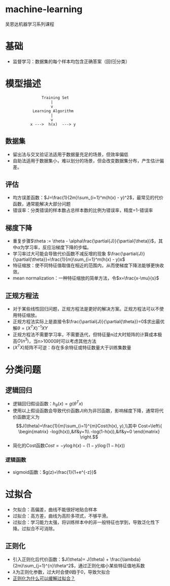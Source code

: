 # machine-learning
吴恩达机器学习系列课程
# 基础
- 监督学习：数据集的每个样本均包含正确答案（回归|分类）
# 模型描述
```
                Training Set
                    |
                    v
            Learning Algorithm
                    |
                    v
           x --->  h(x)  ---> y
```

## 数据集
- 留出法与交叉验证法适用于数据量充足的场景，但效率偏低
- 自助法适用于数据集小，难以划分的场景，但会改变数据集分布，产生估计偏差。
## 评估
- 均方误差函数：$J=\frac{1}{2m}\sum_{i=1}^m(h(x) - y)^2$，最常见的代价函数，通常能解决大部分问题
- 错误率：分类错误的样本数占总样本数的比例为错误率，精度=1-错误率

## 梯度下降
- 重复步骤$\theta := \theta - \alpha\frac{\partial{J}}{\partial{\theta}}$，其中$\alpha$为学习率，反应沿梯度下降的步幅。
- 学习率过大可能会导致代价函数不减反增的现象
$\frac{\partial{J}}{\partial{\theta}}=\frac{1}{m}\sum_{i=1}^m(h(x) - y)x$
- 特征缩放：使不同特征值取值在相近的范围内，从而使梯度下降法能够更快收敛。
- mean normalization：一种特征缩放的简单方法，令$x=\frac{x-\mu}{s}$
## 正规方程法
- 对于某些线性回归问题，正规方程法是更好的解决方案。正规方程法可以不使用特征缩放。
- 正规方程法实际上是直接令$\frac{\partial{J}}{\partial{\theta}}=0$求出最优解$\theta=(X^TX)^{-1}XY$
- 正规方程法不需要学习率，不需要迭代，但特征量n过大时矩阵的计算成本极高$O(n^3)$，当n>10000时可以考虑其他方法
- $(X^TX)$矩阵不可逆：存在多余特征或特征数量大于训练集数量
# 分类问题
## 逻辑回归
- 逻辑回归假设函数：$h_{\theta}(x)=g(\theta^Tx)$
- 使用以上假设函数会导致代价函数$J(\theta)$为非凹函数，影响梯度下降，通常将代价函数定义为$$J(\theta)=\frac{1}{m}\sum_{i=1}^{m}Cost(h(x), y),\\其中
Cost=\left\{
        \begin{matrix}
        -log(h(x)),&if&y=1\\
        -log(1-h(x)),&if&y=0
        \end{matrix}
        \right.$$
- 简化的Cost函数$Cost=-y\log{h(x)}-(1-y)\log(1-h(x))$
### 逻辑函数
- sigmoid函数：$g(z)=\frac{1}{1+e^{-z}}$
# 过拟合
- 欠拟合：高偏差，曲线不能很好地贴合样本
- 过拟合：高方差，曲线为高阶多项式，不够平滑。
- 过拟合：学习能力太强，将训练样本中的非一般特征也学到，导致泛化性下降。过拟合不可消除。
## 正则化
- 引入正则化后代价函数：$J(\theta)= J(\theta) + \frac{\lambda}{2m}\sum_{j=1}^{n}\theta^2$，通过正则化缩小某些特征值地系数
- $\lambda$为正则化参数，过大时会使$\theta$趋于0，导致欠拟合
- [正则化为什么可以缓解过拟合？](https://zhuanlan.zhihu.com/p/361181741)
